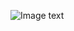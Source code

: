 ![Image text](https://github.com/lxeh20081109/python_WEBscraping_searchaddress/blob/master/text.png)

